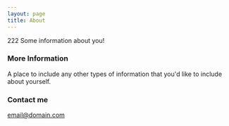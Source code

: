 ```yaml
---
layout: page
title: About
---
```


222 Some information about you!

### More Information

A place to include any other types of information that you'd like to include about yourself.

### Contact me

[email@domain.com](mailto:email@domain.com)
